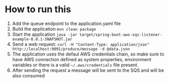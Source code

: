 # How to run this

1. Add the queue endpoint to the application.yaml file
2. Build the application ```mvn clean package```
3. Start the application ```java -jar target/spring-boot-aws-sqs-listener-example-0.0.1-SNAPSHOT.jar```
4. Send a web request: ```curl -H "Content-Type: application/json" http://localhost:9091/produce/message -d @data.json```
5. The application uses the defaul AWS credentials chain, so make sure to have AWS connection defined as system properties, environment variables or there is a valid ```~/.aws/credentials``` file present.
6. After sending the request a message will be sent to the SQS and will be also consumed

